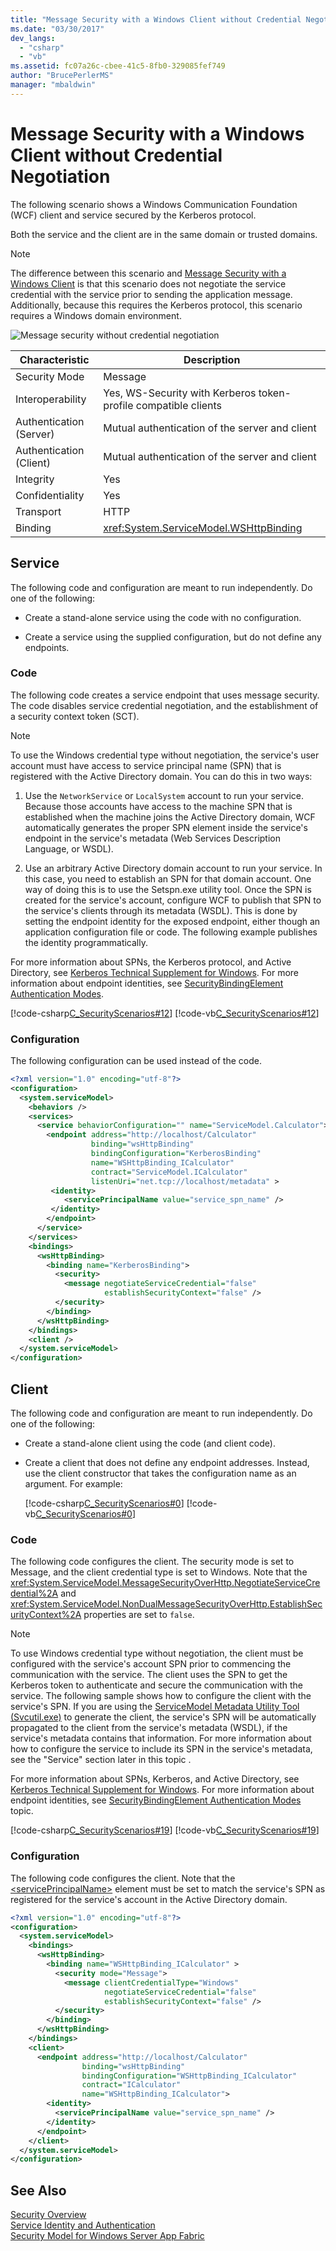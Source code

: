 ```yaml
---
title: "Message Security with a Windows Client without Credential Negotiation"
ms.date: "03/30/2017"
dev_langs: 
  - "csharp"
  - "vb"
ms.assetid: fc07a26c-cbee-41c5-8fb0-329085fef749
author: "BrucePerlerMS"
manager: "mbaldwin"
---
```

# Message Security with a Windows Client without Credential Negotiation
The following scenario shows a Windows Communication Foundation (WCF) client and service secured by the Kerberos protocol.  

 Both the service and the client are in the same domain or trusted domains.  

> [!NOTE]
>  The difference between this scenario and [Message Security with a Windows Client](../../../../docs/framework/wcf/feature-details/message-security-with-a-windows-client.md) is that this scenario does not negotiate the service credential with the service prior to sending the application message. Additionally, because this requires the Kerberos protocol, this scenario requires a Windows domain environment.  

 ![Message security without credential negotiation](../../../../docs/framework/wcf/feature-details/media/0c9f9baa-2439-4ef9-92f4-43c242d85d0d.gif "0c9f9baa-2439-4ef9-92f4-43c242d85d0d")  


|Characteristic|Description|  
|--------------------|-----------------|  
|Security Mode|Message|  
|Interoperability|Yes, WS-Security with Kerberos token-profile compatible clients|  
|Authentication (Server)|Mutual authentication of the server and client|  
|Authentication (Client)|Mutual authentication of the server and client|  
|Integrity|Yes|  
|Confidentiality|Yes|  
|Transport|HTTP|  
|Binding|<xref:System.ServiceModel.WSHttpBinding>|  

## Service  
 The following code and configuration are meant to run independently. Do one of the following:  

- Create a stand-alone service using the code with no configuration.  

- Create a service using the supplied configuration, but do not define any endpoints.  

### Code  
 The following code creates a service endpoint that uses message security. The code disables service credential negotiation, and the establishment of a security context token (SCT).  

> [!NOTE]
>  To use the Windows credential type without negotiation, the service's user account must have access to service principal name (SPN) that is registered with the Active Directory domain. You can do this in two ways:  

1. Use the `NetworkService` or `LocalSystem` account to run your service. Because those accounts have access to the machine SPN that is established when the machine joins the Active Directory domain, WCF automatically generates the proper SPN element inside the service's endpoint in the service's metadata (Web Services Description Language, or WSDL).  

2. Use an arbitrary Active Directory domain account to run your service. In this case, you need to establish an SPN for that domain account. One way of doing this is to use the Setspn.exe utility tool. Once the SPN is created for the service's account, configure WCF to publish that SPN to the service's clients through its metadata (WSDL). This is done by setting the endpoint identity for the exposed endpoint, either though an application configuration file or code. The following example publishes the identity programmatically.  

 For more information about SPNs, the Kerberos protocol, and Active Directory, see [Kerberos Technical Supplement for Windows](http://go.microsoft.com/fwlink/?LinkId=88330). For more information about endpoint identities, see [SecurityBindingElement Authentication Modes](../../../../docs/framework/wcf/feature-details/securitybindingelement-authentication-modes.md).  

 [!code-csharp[C_SecurityScenarios#12](../../../../samples/snippets/csharp/VS_Snippets_CFX/c_securityscenarios/cs/source.cs#12)]
 [!code-vb[C_SecurityScenarios#12](../../../../samples/snippets/visualbasic/VS_Snippets_CFX/c_securityscenarios/vb/source.vb#12)]  

### Configuration  
 The following configuration can be used instead of the code.  

```xml  
<?xml version="1.0" encoding="utf-8"?>  
<configuration>  
  <system.serviceModel>  
    <behaviors />  
    <services>  
      <service behaviorConfiguration="" name="ServiceModel.Calculator">  
        <endpoint address="http://localhost/Calculator"   
                  binding="wsHttpBinding"  
                  bindingConfiguration="KerberosBinding"  
                  name="WSHttpBinding_ICalculator"  
                  contract="ServiceModel.ICalculator"   
                  listenUri="net.tcp://localhost/metadata" >  
         <identity>  
            <servicePrincipalName value="service_spn_name" />  
         </identity>  
        </endpoint>  
      </service>  
    </services>  
    <bindings>  
      <wsHttpBinding>  
        <binding name="KerberosBinding">  
          <security>  
            <message negotiateServiceCredential="false"   
                     establishSecurityContext="false" />  
          </security>  
        </binding>  
      </wsHttpBinding>  
    </bindings>  
    <client />  
  </system.serviceModel>  
</configuration>  
```  

## Client  
 The following code and configuration are meant to run independently. Do one of the following:  

- Create a stand-alone client using the code (and client code).  

- Create a client that does not define any endpoint addresses. Instead, use the client constructor that takes the configuration name as an argument. For example:  

   [!code-csharp[C_SecurityScenarios#0](../../../../samples/snippets/csharp/VS_Snippets_CFX/c_securityscenarios/cs/source.cs#0)]
   [!code-vb[C_SecurityScenarios#0](../../../../samples/snippets/visualbasic/VS_Snippets_CFX/c_securityscenarios/vb/source.vb#0)]  

### Code  
 The following code configures the client. The security mode is set to Message, and the client credential type is set to Windows. Note that the <xref:System.ServiceModel.MessageSecurityOverHttp.NegotiateServiceCredential%2A> and <xref:System.ServiceModel.NonDualMessageSecurityOverHttp.EstablishSecurityContext%2A> properties are set to `false`.  

> [!NOTE]
>  To use Windows credential type without negotiation, the client must be configured with the service's account SPN prior to commencing the communication with the service. The client uses the SPN to get the Kerberos token to authenticate and secure the communication with the service. The following sample shows how to configure the client with the service's SPN. If you are using the [ServiceModel Metadata Utility Tool (Svcutil.exe)](../../../../docs/framework/wcf/servicemodel-metadata-utility-tool-svcutil-exe.md) to generate the client, the service's SPN will be automatically propagated to the client from the service's metadata (WSDL), if the service's metadata contains that information. For more information about how to configure the service to include its SPN in the service's metadata, see the "Service" section later in this topic .  
> 
>  For more information about SPNs, Kerberos, and Active Directory, see [Kerberos Technical Supplement for Windows](http://go.microsoft.com/fwlink/?LinkId=88330). For more information about endpoint identities, see [SecurityBindingElement Authentication Modes](../../../../docs/framework/wcf/feature-details/securitybindingelement-authentication-modes.md) topic.  

 [!code-csharp[C_SecurityScenarios#19](../../../../samples/snippets/csharp/VS_Snippets_CFX/c_securityscenarios/cs/source.cs#19)]
 [!code-vb[C_SecurityScenarios#19](../../../../samples/snippets/visualbasic/VS_Snippets_CFX/c_securityscenarios/vb/source.vb#19)]  

### Configuration  
 The following code configures the client. Note that the [\<servicePrincipalName>](../../../../docs/framework/configure-apps/file-schema/wcf/serviceprincipalname.md) element must be set to match the service's SPN as registered for the service's account in the Active Directory domain.  

```xml  
<?xml version="1.0" encoding="utf-8"?>  
<configuration>  
  <system.serviceModel>  
    <bindings>  
      <wsHttpBinding>  
        <binding name="WSHttpBinding_ICalculator" >  
          <security mode="Message">  
            <message clientCredentialType="Windows"   
                     negotiateServiceCredential="false"  
                     establishSecurityContext="false" />  
          </security>  
        </binding>  
      </wsHttpBinding>  
    </bindings>  
    <client>  
      <endpoint address="http://localhost/Calculator"   
                binding="wsHttpBinding"  
                bindingConfiguration="WSHttpBinding_ICalculator"  
                contract="ICalculator"  
                name="WSHttpBinding_ICalculator">  
        <identity>  
          <servicePrincipalName value="service_spn_name" />  
        </identity>  
      </endpoint>  
    </client>  
  </system.serviceModel>  
</configuration>  
```  

## See Also  
 [Security Overview](../../../../docs/framework/wcf/feature-details/security-overview.md)  
 [Service Identity and Authentication](../../../../docs/framework/wcf/feature-details/service-identity-and-authentication.md)  
 [Security Model for Windows Server App Fabric](http://go.microsoft.com/fwlink/?LinkID=201279&clcid=0x409)
